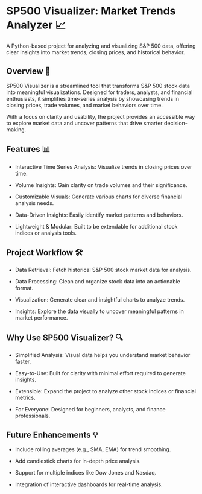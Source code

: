 # SP500 Visualizer: Market Trends Analyzer 📈

A Python-based project for analyzing and visualizing S&P 500 data, offering clear insights into market trends, closing prices, and historical behavior.

## Overview 🚀

SP500 Visualizer is a streamlined tool that transforms S&P 500 stock data into meaningful visualizations. Designed for traders, analysts, and financial enthusiasts, it simplifies time-series analysis by showcasing trends in closing prices, trade volumes, and market behaviors over time.

With a focus on clarity and usability, the project provides an accessible way to explore market data and uncover patterns that drive smarter decision-making.

## Features 📊

- Interactive Time Series Analysis: Visualize trends in closing prices over time.

- Volume Insights: Gain clarity on trade volumes and their significance.

- Customizable Visuals: Generate various charts for diverse financial analysis needs.

- Data-Driven Insights: Easily identify market patterns and behaviors.

- Lightweight & Modular: Built to be extendable for additional stock indices or analysis tools.

## Project Workflow 🛠️

- Data Retrieval: Fetch historical S&P 500 stock market data for analysis.

- Data Processing: Clean and organize stock data into an actionable format.

- Visualization: Generate clear and insightful charts to analyze trends.

- Insights: Explore the data visually to uncover meaningful patterns in market performance.

## Why Use SP500 Visualizer? 🔍

- Simplified Analysis: Visual data helps you understand market behavior faster.

- Easy-to-Use: Built for clarity with minimal effort required to generate insights.

- Extensible: Expand the project to analyze other stock indices or financial metrics.

- For Everyone: Designed for beginners, analysts, and finance professionals.

## Future Enhancements 💡

- Include rolling averages (e.g., SMA, EMA) for trend smoothing.

- Add candlestick charts for in-depth price analysis.

- Support for multiple indices like Dow Jones and Nasdaq.

- Integration of interactive dashboards for real-time analysis.
